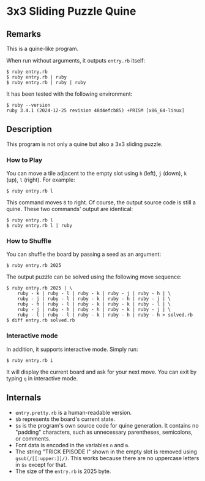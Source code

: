 # 3x3 Sliding Puzzle Quine



## Remarks

This is a quine-like program.

When run without arguments, it outputs `entry.rb` itself:

```
$ ruby entry.rb
$ ruby entry.rb | ruby
$ ruby entry.rb | ruby | ruby
```

It has been tested with the following environment:

```
$ ruby --version
ruby 3.4.1 (2024-12-25 revision 48d4efcb85) +PRISM [x86_64-linux]
```



## Description

This program is not only a quine but also a 3x3 sliding puzzle.


### How to Play

You can move a tile adjacent to the empty slot using `h` (left), `j` (down), `k` (up), `l` (right).
For example:

```
$ ruby entry.rb l
```

This command moves `8` to right.
Of course, the output source code is still a quine. These two commands' output are identical:

```
$ ruby entry.rb l
$ ruby entry.rb l | ruby
```


### How to Shuffle

You can shuffle the board by passing a seed as an argument:

```
$ ruby entry.rb 2025
```

The output puzzle can be solved using the following move sequence:

```
$ ruby entry.rb 2025 | \
    ruby - k | ruby - l | ruby - k | ruby - j | ruby - h | \
    ruby - j | ruby - l | ruby - k | ruby - h | ruby - j | \
    ruby - h | ruby - l | ruby - k | ruby - k | ruby - l | \
    ruby - j | ruby - h | ruby - h | ruby - k | ruby - j | \
    ruby - l | ruby - l | ruby - k | ruby - h | ruby - h > solved.rb
$ diff entry.rb solved.rb
```


### Interactive mode

In addition, it supports interactive mode. Simply run:

```
$ ruby entry.rb i
```

It will display the current board and ask for your next move.
You can exit by typing `q` in interactive mode.



## Internals

* `entry.pretty.rb` is a human-readable version.
* `$b` represents the board's current state.
* `$s` is the program's own source code for quine generation. It contains no "padding" characters, such as unnecessary parentheses, semicolons, or comments.
* Font data is encoded in the variables `n` and `m`.
* The string "TRICK EPISODE I" shown in the empty slot is removed using `gsub(/[[:upper:]]/)`. This works because there are no uppercase letters in `$s` except for that.
* The size of the `entry.rb` is 2025 byte.
